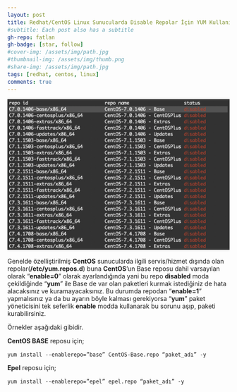 ```yaml
---
layout: post
title: Redhat/CentOS Linux Sunucularda Disable Repolar İçin YUM Kullanımı – YUM ENABLE
#subtitle: Each post also has a subtitle
gh-repo: fatlan
gh-badge: [star, follow]
#cover-img: /assets/img/path.jpg
#thumbnail-img: /assets/img/thumb.png
#share-img: /assets/img/path.jpg
tags: [redhat, centos, linux]
comments: true
---
```

![Crepe](/assets/img/red-with-yum-enab/red-yum-en01.png)

Genelde özelliştirilmiş **CentOS** sunucularda ilgili servis/hizmet dışında olan repolar(**/etc/yum.repos.d**) buna **CentOS**’un Base reposu dahil varsayılan olarak “**enable=0**” olarak ayarlandığında yani bu repo **disabled** moda çekildiğinde “**yum**” ile Base de var olan paketleri kurmak istediğiniz de hata alacaksınız ve kuramayacaksınız. Bu durumda repodan “**enable=1**” yapmalısınız ya da bu ayarın böyle kalması gerekiyorsa “**yum**” paket yöneticisini tek seferlik **enable** modda kullanarak bu sorunu aşıp, paketi kurabilirsiniz.

Örnekler aşağıdaki gibidir.

**CentOS BASE** reposu için;

~~~
yum install --enablerepo=”base” CentOS-Base.repo “paket_adı” -y
~~~

**Epel** reposu için;

~~~
yum install --enablerepo=”epel” epel.repo “paket_adı” -y
~~~